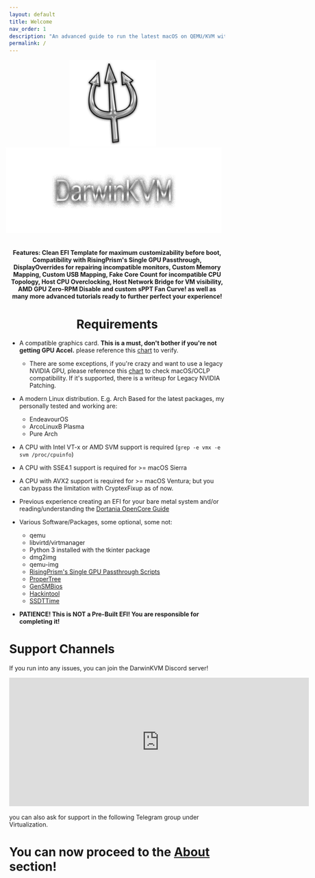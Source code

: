 ```yaml
---
layout: default
title: Welcome
nav_order: 1
description: "An advanced guide to run the latest macOS on QEMU/KVM with libvirtd/Virt-Manager, Includes GPU Passthrough, and various write-ups."
permalink: /
---
```


<style>
  .alignment_img {
    position: relative;
    left: -10px;
  }

  .alignment_img_alt {
    position: relative;
    left: -8px;
    bottom: +15px;
  }
</style>

<p align="center">
  <img src="./assets/DarwinKVMLogo.png" width="40%" height="40%" class="alignment_img">
</p>

<p align="center">
  <img width="650" height="200" src="./assets/HeaderTextOnly.png" class="alignment_img_alt">
</p>

<h4 align="center">Features: Clean EFI Template for maximum customizability before boot, Compatibility with RisingPrism's Single GPU Passthrough, DisplayOverrides for repairing incompatible monitors, Custom Memory Mapping, Custom USB Mapping, Fake Core Count for incompatible CPU Topology, Host CPU Overclocking, Host Network Bridge for VM visibility, AMD GPU Zero-RPM Disable and custom sPPT Fan Curve! as well as many more advanced tutorials ready to further perfect your experience!</h4>

<h1 align="center">Requirements</h1>

* A compatible graphics card. <b>This is a must, don't bother if you're not getting GPU Accel.</b> please reference this <a href="docs/11-GPUSupport/01-AMD">chart</a> to verify.
  * There are some exceptions, if you're crazy and want to use a legacy NVIDIA GPU, please reference this <a href="docs/11-GPUSupport/02-NVIDIA">chart</a> to check macOS/OCLP compatibility. If it's supported, there is a writeup for Legacy NVIDIA Patching.

* A modern Linux distribution. E.g. Arch Based for the latest packages, my personally tested and working are:
  * EndeavourOS
  * ArcoLinuxB Plasma
  * Pure Arch

* A CPU with Intel VT-x or AMD SVM support is required (`grep -e vmx -e svm /proc/cpuinfo`)

* A CPU with SSE4.1 support is required for >= macOS Sierra

* A CPU with AVX2 support is required for >= macOS Ventura; but you can bypass the limitation with CryptexFixup as of now.

* Previous experience creating an EFI for your bare metal system and/or reading/understanding the [Dortania OpenCore Guide](https://dortania.github.io/OpenCore-Install-Guide/)

* Various Software/Packages, some optional, some not:
  * qemu
  * libvirtd/virtmanager
  * Python 3 installed with the tkinter package
  * dmg2img
  * qemu-img
  * [RisingPrism's Single GPU Passthrough Scripts](https://gitlab.com/risingprismtv/single-gpu-passthrough)
  * [ProperTree](https://github.com/corpnewt/ProperTree)
  * [GenSMBios](https://github.com/corpnewt/GenSMBIOS)
  * [Hackintool](https://github.com/benbaker76/Hackintool)
  * [SSDTTime](https://github.com/corpnewt/SSDTTime)

* <b>PATIENCE! This is NOT a Pre-Built EFI! You are responsible for completing it!</b>

# Support Channels

If you run into any issues, you can join the DarwinKVM Discord server!

<iframe src="https://discord.com/widget?id=1131552514412654683&theme=dark" width="700" height="300" allowtransparency="true" frameborder="0" sandbox="allow-popups allow-popups-to-escape-sandbox allow-same-origin allow-scripts"></iframe>

you can also ask for support in the following Telegram group under Virtualization.

<script async src="https://telegram.org/js/telegram-widget.js?22" data-telegram-discussion="NootInc/423409" data-comments-limit="5" data-colorful="1" data-color="7CBAE3" data-dark="1"></script>

<h1>You can now proceed to the <a href="docs/01-About.html">About</a> section!</h1>
